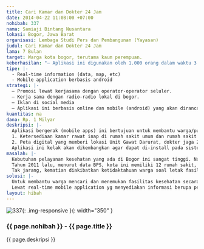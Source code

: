 ```yaml
---
title: Cari Kamar dan Dokter 24 Jam
date: 2014-04-22 11:08:00 +07:00
nohibah: 337
nama: Samiaji Bintang Nusantara
lokasi: Bogor, Jawa Barat
organisasi: Lembaga Studi Pers dan Pembangunan (Yayasan)
judul: Cari Kamar dan Dokter 24 Jam
lama: 7 Bulan
target: Warga kota bogor, terutama kaum perempuan.
keberhasilan: "– Aplikasi ini digunakan oleh 1.000 orang dalam waktu 3 bulan"
tipe: |-
  - Real-time information (data, map, etc)
  - Mobile application berbasis android
strategi: |-
  – Promosi lewat kerjasama dengan operator-operator seluler.
  – Kerja sama dengan radio-radio lokal di bogor.
  – Iklan di social media
  – Aplikasi ini berbasis online dan mobile (android) yang akan dirancang agar memudahkan pengguna, misal penggunaan real time digital map, simbol-simbol/infografis/ikon yg memudahkan pengguna memahami informasi.
kuantitas: na
dana: Rp. 1 Milyar
deskripsi: |-
  Aplikasi bergerak (mobile apps) ini bertujuan untuk membantu warga/publik untuk mencari lokasi dan menemukan informasi yang berkaitan dengan :
  1. Ketersediaan kamar rawat inap di rumah sakit umum dan rumah sakit bersalin/ibu dan anak, maupun di Puskesmas terdekat di wilayah Bogor yang diperbarui (update) setiap hari.
  2. Peta digital yang memberi lokasi Unit Gawat Darurat, dokter jaga 24 jam, dan praktik dokter spesialis terdekat di wilayah Bogor.
  Aplikasi ini kelak akan dikembangkan agar dapat di-install pada sistem Android.
masalah: |-
  Kebutuhan pelayanan kesehatan yang ada di Bogor ini sangat tinggi. Namun ketersediaan layanan kesehatan yang mudah diakses masih belum memadai. Angka kematian ibu relatif tinggi. Padahal jumlah fasilitas kesehatan di kota ini cukup memadai.
  Tahun 2011 lalu, menurut data BPS, kota ini memiliki 12 rumah sakit, 2 poliklinik, dan 31 Puskesmas yg tersebar di 5 kecamatan. Selain itu, ada sekitar 211 doker umum dan 166 dokter spesialis.
  Tak jarang, kematian diakibatkan ketidaktahuan warga soal letak fasilitas-fasilitas kesehatan terdekat seperti di atas. Hingga saat ini, informasi terkait kamar rawat inap, dokter spesialis, umum dan dokter jaga/UGD 24 jam belum tersedia.
solusi: |-
  Untuk membantu warga mencari dan menemukan fasilitas kesehatan secara mobile yg dapat diakses 24 jam menjadi penting.
  Lewat real-time mobile application yg menyediakan informasi berupa peta lokasi (map) fasilitas kesehatan (rumah sakit, puskesmas, poliklinik, atau praktik dokter spesialis) terdekat dan informasi ketersediaan ruang rawat inap, diharapkan dapat membantu warga yang menderita sakit dan membutuhkan pertolongan segera.
layout: hibah
---
```


![337](/static/img/hibahcms/337.png){: .img-responsive }{: width="350" }

### {{ page.nohibah }} - {{ page.title }}

{{ page.deskripsi }}
